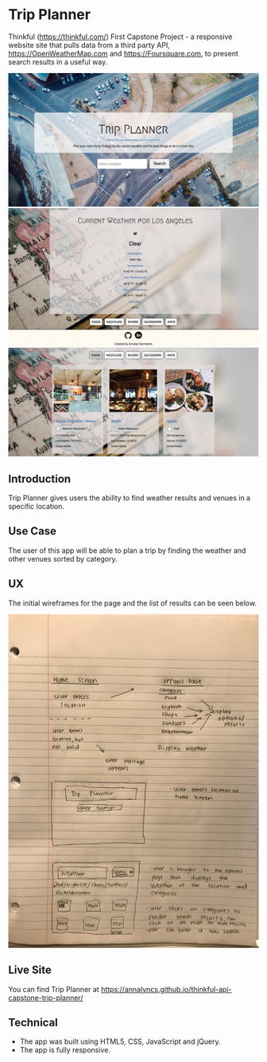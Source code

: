 # Trip Planner
Thinkful (https://thinkful.com/) First Capstone Project - a responsive website site that pulls data from a third party API, https://OpenWeatherMap.com and https://Foursquare.com, to present search results in a useful way.

![Trip Planner Home](https://github.com/annalyncs/thinkful-api-capstone-trip-planner/blob/master/readme-images/trip-planner-home-screen-results-2.png)
![Trip Planner Weather Results](https://github.com/annalyncs/thinkful-api-capstone-trip-planner/blob/master/readme-images/trip-planner-weather-results-screen.png)
![Trip Planner Venue Results](https://github.com/annalyncs/thinkful-api-capstone-trip-planner/blob/master/readme-images/trip-planner-venue-results-screen.png)


## Introduction
Trip Planner gives users the ability to find weather results and venues in a specific location.

## Use Case
The user of this app will be able to plan a trip by finding the weather and other venues sorted by category.

## UX
The initial wireframes for the page and the list of results can be seen below.

![Wire Frame](https://github.com/annalyncs/thinkful-api-capstone-trip-planner/blob/master/readme-images/API-Capstone-wireframes.jpeg)

## Live Site
You can find Trip Planner at https://annalyncs.github.io/thinkful-api-capstone-trip-planner/


## Technical
* The app was built using HTML5, CSS, JavaScript and jQuery.
* The app is fully responsive.
